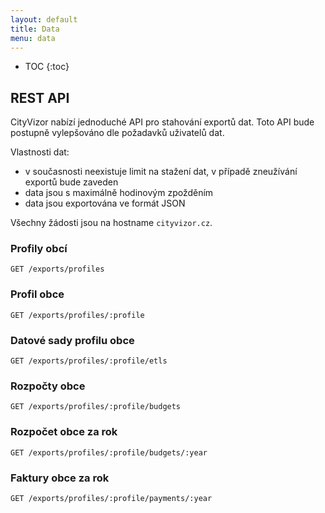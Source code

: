 ```yaml
---
layout: default
title: Data
menu: data
---
```


* TOC
{:toc}

## REST API

CityVizor nabízí jednoduché API pro stahování exportů dat. Toto API bude postupně vylepšováno dle požadavků uživatelů dat.

Vlastnosti dat:
- v současnosti neexistuje limit na stažení dat, v případě zneužívání exportů bude zaveden
- data jsou s maximálně hodinovým zpožděním
- data jsou exportována ve formát JSON

Všechny žádosti jsou na hostname ```cityvizor.cz```.

### Profily obcí

```GET /exports/profiles```

### Profil obce

```GET /exports/profiles/:profile```

### Datové sady profilu obce

```GET /exports/profiles/:profile/etls```

### Rozpočty obce

```GET /exports/profiles/:profile/budgets```

### Rozpočet obce za rok

```GET /exports/profiles/:profile/budgets/:year```

### Faktury obce za rok

```GET /exports/profiles/:profile/payments/:year```
